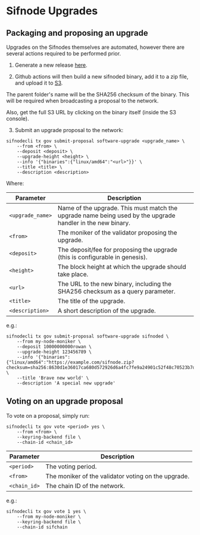 # Sifnode Upgrades

## Packaging and proposing an upgrade

Upgrades on the Sifnodes themselves are automated, however there are several actions required to be performed prior.

1. Generate a new release [here](https://github.com/Sifchain/sifnode/releases).

2. Github actions will then build a new sifnoded binary, add it to a zip file, and upload it to [S3](https://s3.console.aws.amazon.com/s3/buckets/finance.sifchain.release?region=us-west-2&tab=objects).

The parent folder's name will be the SHA256 checksum of the binary. This will be required when broadcasting a proposal to the network. 

Also, get the full S3 URL by clicking on the binary itself (inside the S3 console).  

3. Submit an upgrade proposal to the network:

```
sifnodecli tx gov submit-proposal software-upgrade <upgrade_name> \
    --from <from> \
    --deposit <deposit> \
    --upgrade-height <height> \
    --info '{"binaries":{"linux/amd64":"<url>"}}' \
    --title <title> \
    --description <description>
```

Where:

| Parameter | Description |
|-----------|-------------|
| `<upgrade_name>` | Name of the upgrade. This must match the upgrade name being used by the upgrade handler in the new binary. |
| `<from>` | The moniker of the validator proposing the upgrade. |
| `<deposit>` | The deposit/fee for proposing the upgrade (this is configurable in genesis). |
| `<height>` | The block height at which the upgrade should take place. |
| `<url>` | The URL to the new binary, including the SHA256 checksum as a query parameter. |
| `<title>` | The title of the upgrade. |
| `<description>` | A short description of the upgrade. |

e.g.:

```
sifnodecli tx gov submit-proposal software-upgrade sifnoded \
    --from my-node-moniker \
    --deposit 10000000000rowan \
    --upgrade-height 123456789 \
    --info '{"binaries":{"linux/amd64":"https://example.com/sifnode.zip?checksum=sha256:8630d1e36017ca680d572926d6a4fc7fe9a24901c52f48c70523b7d44ad0cfb2"}}' \
    --title 'Brave new world' \
    --description 'A special new upgrade'
```

## Voting on an upgrade proposal

To vote on a proposal, simply run:

```
sifnodecli tx gov vote <period> yes \
    --from <from> \
    --keyring-backend file \
    --chain-id <chain_id>
```

| Parameter | Description |
|-----------|-------------|
| `<period>` | The voting period. |
| `<from>` | The moniker of the validator voting on the upgrade. |
| `<chain_id>` | The chain ID of the network. |

e.g.:
 
```
sifnodecli tx gov vote 1 yes \
    --from my-node-moniker \
    --keyring-backend file \
    --chain-id sifchain
```
